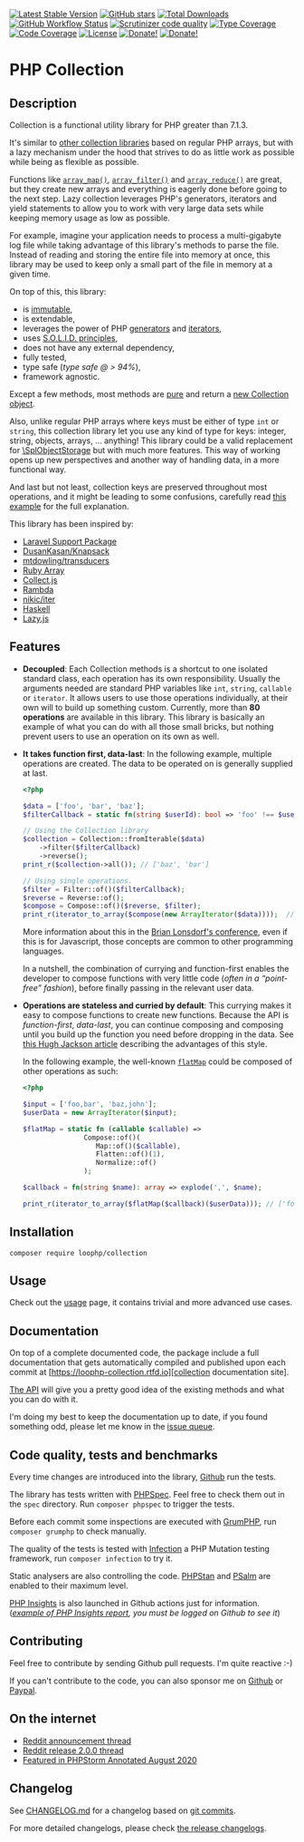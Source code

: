 [![Latest Stable Version][latest stable version]][packagist collection]
 [![GitHub stars][github stars]][packagist collection]
 [![Total Downloads][total downloads]][packagist collection]
 [![GitHub Workflow Status][github workflow status]][collection actions]
 [![Scrutinizer code quality][code quality]][scrutinizer code quality]
 [![Type Coverage][type coverage]][sheperd type coverage]
 [![Code Coverage][code coverage]][scrutinizer code quality]
 [![License][license]][packagist collection]
 [![Donate!][donate github]][github sponsor]
 [![Donate!][donate paypal]][paypal sponsor]
 
# PHP Collection

## Description

Collection is a functional utility library for PHP greater than 7.1.3.

It's similar to [other collection libraries][Other collection libraries] based on regular PHP arrays,
but with a lazy mechanism under the hood that strives to do as little work as possible while being as flexible
as possible.

Functions like [`array_map()`][array_map function], [`array_filter()`][array_filter function] and
[`array_reduce()`][array_reduce function] are great, but they create new arrays and everything is eagerly done before
going to the next step.
Lazy collection leverages PHP's generators, iterators and yield statements to allow you to work with very large data
sets while keeping memory usage as low as possible.

For example, imagine your application needs to process a multi-gigabyte log file while taking advantage of this
library's methods to parse the file.
Instead of reading and storing the entire file into memory at once, this library may be used to keep only a small part
of the file in memory at a given time.

On top of this, this library:
 * is [immutable][immutable on wikipedia],
 * is extendable,
 * leverages the power of PHP [generators][php generators] and [iterators][php iterators],
 * uses [S.O.L.I.D. principles][solid on wikipedia],
 * does not have any external dependency,
 * fully tested,
 * type safe (_type safe @ > 94%_),
 * framework agnostic.
 
Except a few methods, most methods are [pure][pure function on wikipedia] and return a
[new Collection object][collection class].

Also, unlike regular PHP arrays where keys must be either of type `int` or `string`, this collection library let you use
any kind of type for keys: integer, string, objects, arrays, ... anything!
This library could be a valid replacement for [\SplObjectStorage][SplObjectStorage] but with much more features.
This way of working opens up new perspectives and another way of handling data, in a more functional way.

And last but not least, collection keys are preserved throughout most operations, and it might be leading to some
confusions, carefully read [this example][lazy collection example] for the full explanation.

This library has been inspired by:
* [Laravel Support Package][laravel support package]
* [DusanKasan/Knapsack][DusanKasan/Knapsack package]
* [mtdowling/transducers][mtdowling/transducers]
* [Ruby Array][ruby array]
* [Collect.js][collect.js]
* [Rambda][rambda]
* [nikic/iter][nikic/iter package]
* [Haskell][haskell]
* [Lazy.js][lazy.js]

## Features

* **Decoupled**: Each Collection methods is a shortcut to one isolated standard class, each operation has its own
responsibility. Usually the arguments needed are standard PHP variables like `int`, `string`, `callable` or `iterator`.
It allows users to use those operations individually, at their own will to build up something custom. Currently, more 
than **80 operations** are available in this library. This library is basically an example of what you can do with all 
those small bricks, but nothing prevent users to use an operation on its own as well.

* **It takes function first, data-last**: In the following example, multiple operations are created. The data to be 
operated on is generally supplied at last.

    ```php
    <?php
    
    $data = ['foo', 'bar', 'baz'];
    $filterCallback = static fn(string $userId): bool => 'foo' !== $userId;
    
    // Using the Collection library
    $collection = Collection::fromIterable($data)
        ->filter($filterCallback)
        ->reverse();
    print_r($collection->all()); // ['baz', 'bar']

    // Using single operations.    
    $filter = Filter::of()($filterCallback);
    $reverse = Reverse::of();
    $compose = Compose::of()($reverse, $filter);
    print_r(iterator_to_array($compose(new ArrayIterator($data))));  // ['baz', 'bar']
    ```

    More information about this in the [Brian Lonsdorf's conference][brian lonsdorf conference], even if this is for
    Javascript, those concepts are common to other programming languages.
    
    In a nutshell, the combination of currying and function-first enables the developer to compose functions with very
little code (_often in a “point-free” fashion_), before finally passing in the relevant user data.

* **Operations are stateless and curried by default**: This currying makes it easy to compose functions to create new
functions. Because the API is _function-first_, _data-last_, you can continue composing and composing until you build
up the function you need before dropping in the data. See [this Hugh Jackson article][hugh jackson post] describing the 
advantages of this style.

    In the following example, the well-known [`flatMap`][flatmap] could be composed of other operations as such:

    ```php
    <?php
    
    $input = ['foo,bar', 'baz,john'];
    $userData = new ArrayIterator($input);
    
    $flatMap = static fn (callable $callable) =>
                   Compose::of()(
                      Map::of()($callable), 
                      Flatten::of()(1), 
                      Normalize::of()
                   );
    
    $callback = fn(string $name): array => explode(',', $name);
    
    print_r(iterator_to_array($flatMap($callback)($userData))); // ['foo', 'bar', 'baz', 'john']
    ```

## Installation

```composer require loophp/collection```

## Usage

Check out the [usage][collection usage] page, it contains trivial and more advanced use cases.

## Documentation

On top of a complete documented code, the package include a full documentation that gets automatically compiled
and published upon each commit at [https://loophp-collection.rtfd.io][collection documentation site].

[The API][collection api] will give you a pretty good idea of the
existing methods and what you can do with it.

I'm doing my best to keep the documentation up to date, if you found something odd, please let me know in the [issue
queue][collection issue queue].

## Code quality, tests and benchmarks

Every time changes are introduced into the library, [Github][collection actions] run the
tests.

The library has tests written with [PHPSpec][phpspec].
Feel free to check them out in the `spec` directory. Run `composer phpspec` to trigger the tests.

Before each commit some inspections are executed with [GrumPHP][grumphp], 
run `composer grumphp` to check manually.

The quality of the tests is tested with [Infection][infection] a PHP Mutation testing
framework,  run `composer infection` to try it.

Static analysers are also controlling the code. [PHPStan][phpstan] and
[PSalm][psalm] are enabled to their maximum level.

[PHP Insights][php insights] is also launched in Github actions just for
information. (_[example of PHP Insights report][php insights report], you must be logged on Github to see it_)

## Contributing

Feel free to contribute by sending Github pull requests. I'm quite reactive :-)

If you can't contribute to the code, you can also sponsor me on [Github][github sponsor] or
[Paypal][paypal sponsor].

## On the internet
* [Reddit announcement thread][reddit announcement]
* [Reddit release 2.0.0 thread][reddit release 2.0.0]
* [Featured in PHPStorm Annotated August 2020][phpstorm annotated august 2020]

## Changelog

See [CHANGELOG.md][changelog-md] for a changelog based on [git commits][git-commits].

For more detailed changelogs, please check [the release changelogs][changelog-releases].

[packagist collection]: https://packagist.org/packages/loophp/collection
[latest stable version]: https://img.shields.io/packagist/v/loophp/collection.svg?style=flat-square
[github stars]: https://img.shields.io/github/stars/loophp/collection.svg?style=flat-square
[total downloads]: https://img.shields.io/packagist/dt/loophp/collection.svg?style=flat-square
[github workflow status]: https://img.shields.io/github/workflow/status/loophp/collection/Continuous%20Integration?style=flat-square
[code quality]: https://img.shields.io/scrutinizer/quality/g/loophp/collection/master.svg?style=flat-square
[scrutinizer code quality]: https://scrutinizer-ci.com/g/loophp/collection/?branch=master
[type coverage]: https://shepherd.dev/github/loophp/collection/coverage.svg
[sheperd type coverage]: https://shepherd.dev/github/loophp/collection
[code coverage]: https://img.shields.io/scrutinizer/coverage/g/loophp/collection/master.svg?style=flat-square
[license]: https://img.shields.io/packagist/l/loophp/collection.svg?style=flat-square
[donate github]: https://img.shields.io/badge/Sponsor-Github-brightgreen.svg?style=flat-square
[donate paypal]: https://img.shields.io/badge/Sponsor-Paypal-brightgreen.svg?style=flat-square
[Other collection libraries]: https://packagist.org/?query=collection
[immutable on wikipedia]: https://en.wikipedia.org/wiki/Immutable_object
[php generators]: https://www.php.net/manual/en/class.generator.php
[php iterators]: https://www.php.net/manual/en/class.iterator.php
[solid on wikipedia]: https://en.wikipedia.org/wiki/SOLID
[pure function on wikipedia]: https://en.wikipedia.org/wiki/Pure_function
[collection class]: https://github.com/loophp/collection/blob/master/src/Collection.php
[array_map function]: https://www.php.net/array-map
[array_filter function]: https://www.php.net/array-filter
[array_reduce function]: https://www.php.net/array-reduce
[SplObjectStorage]: https://www.php.net/manual/en/class.splobjectstorage.php
[lazy collection example]: https://loophp-collection.readthedocs.io/en/latest/pages/usage.html#manipulate-keys-and-values
[laravel support package]: https://github.com/illuminate/support
[DusanKasan/Knapsack package]: https://github.com/DusanKasan/Knapsack
[mtdowling/transducers]: https://github.com/mtdowling/transducers.php
[ruby array]: https://ruby-doc.org/core-2.7.0/Array.html
[collect.js]: https://collect.js.org/
[nikic/iter package]: https://github.com/nikic/iter
[lazy.js]: http://danieltao.com/lazy.js/
[collection documentation site]: https://loophp-collection.rtfd.io
[collection api]: https://loophp-collection.readthedocs.io/en/latest/pages/api.html
[collection usage]: https://loophp-collection.readthedocs.io/en/latest/pages/usage.html
[collection examples]: https://loophp-collection.readthedocs.io/en/latest/pages/examples.html
[collection issue queue]: https://github.com/loophp/collection/issues
[collection actions]: https://github.com/loophp/collection/actions
[phpspec]: http://www.phpspec.net/
[grumphp]: https://github.com/phpro/grumphp
[infection]: https://github.com/infection/infection
[phpstan]: https://github.com/phpstan/phpstan
[psalm]: https://github.com/vimeo/psalm
[php insights]: https://packagist.org/packages/nunomaduro/phpinsights
[php insights report]: https://github.com/loophp/collection/runs/818917887?check_suite_focus=true#step:11:221
[github sponsor]: https://github.com/sponsors/drupol
[paypal sponsor]: https://www.paypal.me/drupol
[reddit announcement]: https://www.reddit.com/r/PHP/comments/csxw23/a_stateless_and_modular_collection_class/
[reddit release 2.0.0]: https://www.reddit.com/r/PHP/comments/i2u2le/release_of_version_200_of_loophpcollection/
[phpstorm annotated august 2020]: https://blog.jetbrains.com/phpstorm/2020/08/php-annotated-august-2020/
[changelog-md]: https://github.com/loophp/collection/blob/master/CHANGELOG.md
[git-commits]: https://github.com/loophp/collection/commits/master
[changelog-releases]: https://github.com/loophp/collection/releases
[haskell]: https://www.haskell.org/
[brian lonsdorf conference]: https://www.youtube.com/watch?v=m3svKOdZijA
[hugh jackson post]: http://hughfdjackson.com/javascript/why-curry-helps/
[rambda]: https://ramdajs.com/
[flatmap]: https://developer.mozilla.org/en-US/docs/Web/JavaScript/Reference/Global_Objects/Array/flatMap